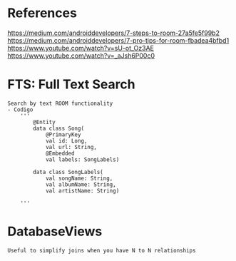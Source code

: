 # References 

https://medium.com/androiddevelopers/7-steps-to-room-27a5fe5f99b2
https://medium.com/androiddevelopers/7-pro-tips-for-room-fbadea4bfbd1
https://www.youtube.com/watch?v=sU-ot_Oz3AE
https://www.youtube.com/watch?v=_aJsh6P00c0	

# FTS: Full Text Search
	Search by text ROOM functionality
	- Codigo
		'''
			@Entity 
			data class Song(
				@PrimaryKey
				val id: Long, 
				val url: String,
				@Embedded
				val labels: SongLabels)

			data class SongLabels(
				val songName: String,
				val albumName: String,
				val artistName: String)
			
		'''



#  DatabaseViews
	Useful to simplify joins when you have N to N relationships 
